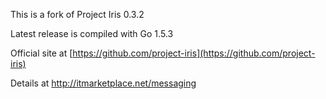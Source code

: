 This is a fork of Project Iris 0.3.2

Latest release is compiled with Go 1.5.3

Official site at [https://github.com/project-iris](https://github.com/project-iris)

Details at http://itmarketplace.net/messaging
